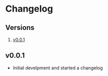 # Changelog

## Versions
1. [v0.0.1](https://github.com/soft-dynamics/shiny-ytdl#v001)

## v0.0.1

- Initial develpment and started a changelog
